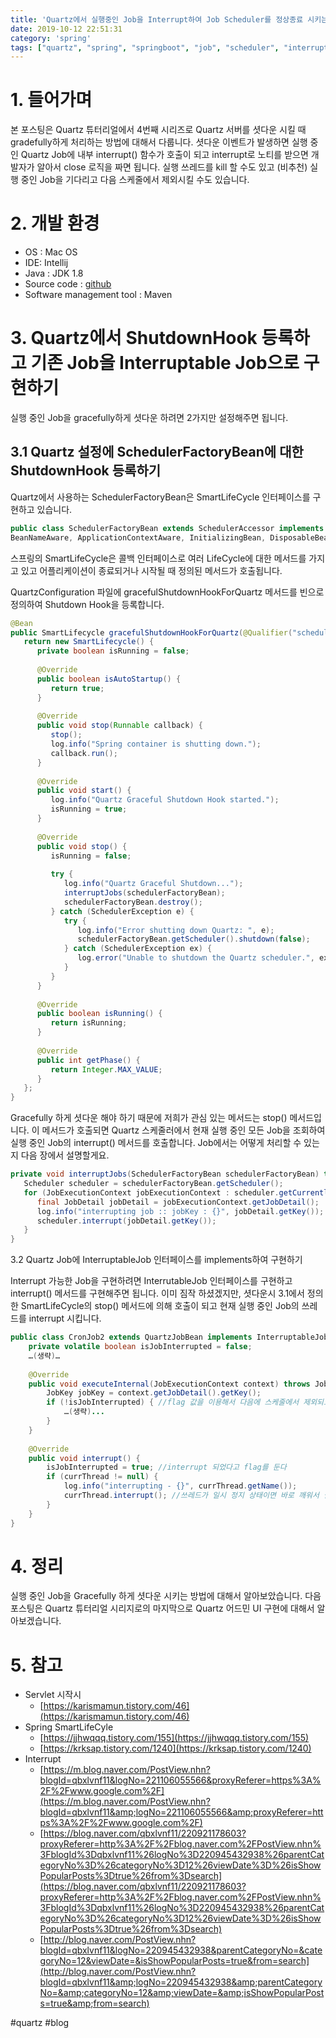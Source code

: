 ```yaml
---
title: 'Quartz에서 실행중인 Job을 Interrupt하여 Job Scheduler를 정상종료 시키는 방법'
date: 2019-10-12 22:51:31
category: 'spring'
tags: ["quartz", "spring", "springboot", "job", "scheduler", "interrupt", "shutdown", "hook", "인터럽트", "셧다운훅", "스케줄러", "스케줄", "스프링", "스프링부트"]
---
```


# 1. 들어가며

본 포스팅은 Quartz 튜터리얼에서 4번째 시리즈로 Quartz 서버를 셧다운 시킬 때 gradefully하게 처리하는 방법에 대해서 다룹니다. 셧다운 이벤트가 발생하면 실행 중인 Quartz Job에 내부 interrupt() 함수가 호출이 되고 interrupt로 노티를 받으면 개발자가 알아서 close 로직을 짜면 됩니다. 실행 쓰레드를 kill 할 수도 있고 (비추천) 실행 중인 Job을 기다리고 다음 스케줄에서 제외시킬 수도 있습니다.

# 2. 개발 환경

* OS : Mac OS
* IDE: Intellij
* Java : JDK 1.8
* Source code : [github](https://github.com/kenshin579/tutorials-java/tree/master/springboot-quartz-cluster-reactjs)
* Software management tool : Maven

# 3. Quartz에서 ShutdownHook 등록하고 기존 Job을 Interruptable Job으로 구현하기

실행 중인 Job을 gracefully하게 셧다운 하려면 2가지만 설정해주면 됩니다.

## 3.1 Quartz 설정에 SchedulerFactoryBean에 대한 ShutdownHook 등록하기

Quartz에서 사용하는 SchedulerFactoryBean은 SmartLifeCycle 인터페이스를 구현하고 있습니다.

```java
public class SchedulerFactoryBean extends SchedulerAccessor implements FactoryBean<Scheduler>,
BeanNameAware, ApplicationContextAware, InitializingBean, DisposableBean, SmartLifecycle
```

스프링의 SmartLifeCycle은 콜백 인터페이스로 여러 LifeCycle에 대한 메서드를 가지고 있고 어플리케이션이 종료되거나 시작될 때 정의된 메서드가 호출됩니다.

QuartzConfiguration 파일에 gracefulShutdownHookForQuartz 메서드를 빈으로 정의하여 Shutdown Hook을 등록합니다.

```java
@Bean
public SmartLifecycle gracefulShutdownHookForQuartz(@Qualifier("schedulerFactoryBean") SchedulerFactoryBean schedulerFactoryBean) {
   return new SmartLifecycle() {
      private boolean isRunning = false;
 
      @Override
      public boolean isAutoStartup() {
         return true;
      }
 
      @Override
      public void stop(Runnable callback) {
         stop();
         log.info("Spring container is shutting down.");
         callback.run();
      }
 
      @Override
      public void start() {
         log.info("Quartz Graceful Shutdown Hook started.");
         isRunning = true;
      }
 
      @Override
      public void stop() {
         isRunning = false;
 
         try {
            log.info("Quartz Graceful Shutdown...");
            interruptJobs(schedulerFactoryBean);
            schedulerFactoryBean.destroy();
         } catch (SchedulerException e) {
            try {
               log.info("Error shutting down Quartz: ", e);
               schedulerFactoryBean.getScheduler().shutdown(false);
            } catch (SchedulerException ex) {
               log.error("Unable to shutdown the Quartz scheduler.", ex);
            }
         }
      }
 
      @Override
      public boolean isRunning() {
         return isRunning;
      }
 
      @Override
      public int getPhase() {
         return Integer.MAX_VALUE;
      }
   };
}
```

Gracefully 하게 셧다운 해야 하기 때문에 저희가 관심 있는 메서드는 stop() 메서드입니다. 이 메서드가 호출되면 Quartz 스케줄러에서 현재 실행 중인 모든 Job을 조회하여 실행 중인 Job의 interrupt() 메서드를 호출합니다. Job에서는 어떻게 처리할 수 있는지 다음 장에서 설명할게요.

```java
private void interruptJobs(SchedulerFactoryBean schedulerFactoryBean) throws SchedulerException {
   Scheduler scheduler = schedulerFactoryBean.getScheduler();
   for (JobExecutionContext jobExecutionContext : scheduler.getCurrentlyExecutingJobs()) {
      final JobDetail jobDetail = jobExecutionContext.getJobDetail();
      log.info("interrupting job :: jobKey : {}", jobDetail.getKey());
      scheduler.interrupt(jobDetail.getKey());
   }
}
```

3.2 Quartz Job에 InterruptableJob 인터페이스를 implements하여 구현하기

Interrupt 가능한 Job을 구현하려면 InterrutableJob 인터페이스를 구현하고 interrupt() 메서드를 구현해주면 됩니다. 이미 짐작 하셨겠지만, 셧다운시 3.1에서 정의한 SmartLifeCycle의 stop() 메서드에 의해 호출이 되고 현재 실행 중인 Job의 쓰레드를 interrupt 시킵니다.

```java
public class CronJob2 extends QuartzJobBean implements InterruptableJob {
    private volatile boolean isJobInterrupted = false;
    …(생략)…
 
    @Override
    public void executeInternal(JobExecutionContext context) throws JobExecutionException {
        JobKey jobKey = context.getJobDetail().getKey();
        if (!isJobInterrupted) { //flag 값을 이용해서 다음에 스케줄에서 제외되도록 한다
            …(생략)...
        }
    }
 
    @Override
    public void interrupt() {
        isJobInterrupted = true; //interrupt 되었다고 flag를 둔다
        if (currThread != null) {
            log.info("interrupting - {}", currThread.getName());
            currThread.interrupt(); //쓰레드가 일시 정지 상태이면 바로 깨워서 실행시킨다
        }
    }
}
```

# 4. 정리

실행 중인 Job을 Gracefully 하게 셧다운 시키는 방법에 대해서 알아보았습니다. 다음 포스팅은 Quartz 튜터리얼 시리지로의 마지막으로 Quartz 어드민 UI 구현에 대해서 알아보겠습니다.

# 5. 참고

* Servlet 시작시
	* [https://karismamun.tistory.com/46](https://karismamun.tistory.com/46)
* Spring SmartLifeCyle
	* [https://jjhwqqq.tistory.com/155](https://jjhwqqq.tistory.com/155)
	* [https://krksap.tistory.com/1240](https://krksap.tistory.com/1240)
* Interrupt
	* [https://m.blog.naver.com/PostView.nhn?blogId=qbxlvnf11&logNo=221106055566&proxyReferer=https%3A%2F%2Fwww.google.com%2F](https://m.blog.naver.com/PostView.nhn?blogId=qbxlvnf11&amp;logNo=221106055566&amp;proxyReferer=https%3A%2F%2Fwww.google.com%2F)
	* [https://blog.naver.com/qbxlvnf11/220921178603?proxyReferer=http%3A%2F%2Fblog.naver.com%2FPostView.nhn%3FblogId%3Dqbxlvnf11%26logNo%3D220945432938%26parentCategoryNo%3D%26categoryNo%3D12%26viewDate%3D%26isShowPopularPosts%3Dtrue%26from%3Dsearch](https://blog.naver.com/qbxlvnf11/220921178603?proxyReferer=http%3A%2F%2Fblog.naver.com%2FPostView.nhn%3FblogId%3Dqbxlvnf11%26logNo%3D220945432938%26parentCategoryNo%3D%26categoryNo%3D12%26viewDate%3D%26isShowPopularPosts%3Dtrue%26from%3Dsearch)
	* [http://blog.naver.com/PostView.nhn?blogId=qbxlvnf11&logNo=220945432938&parentCategoryNo=&categoryNo=12&viewDate=&isShowPopularPosts=true&from=search](http://blog.naver.com/PostView.nhn?blogId=qbxlvnf11&amp;logNo=220945432938&amp;parentCategoryNo=&amp;categoryNo=12&amp;viewDate=&amp;isShowPopularPosts=true&amp;from=search)

#quartz #blog
